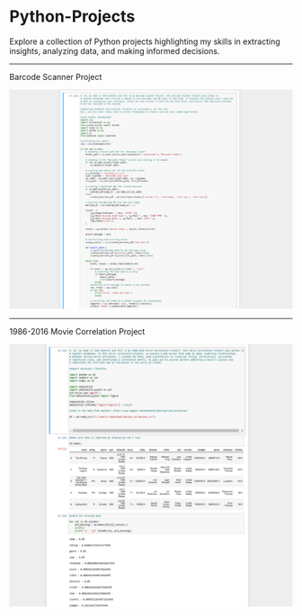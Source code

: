 # Python-Projects
Explore a collection of Python projects highlighting my skills in extracting insights, analyzing data, and making informed decisions.
______________________________________________________________________________________________________________________________________________________________________________________
Barcode Scanner Project

![](BarcodeScannerPythonProjectImage.png)
______________________________________________________________________________________________________________________________________________________________________________________
1986-2016 Movie Correlation Project

![](1986-2016MovieCorrelationPythonImage.png)
